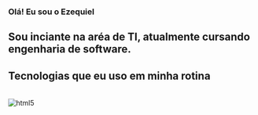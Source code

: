 ### Olá! Eu sou o Ezequiel 

## Sou inciante na aréa de TI, atualmente cursando engenharia de software.

## Tecnologias que eu uso em minha rotina

<div style="diaplay: inline_block"><br/>
 <img alignm="center" alt="html5" scr="https://img.shields.io/badge/html5-%23E34F26.svg?style=for-the-badge&logo=html5&logoColor=white"/>
 </div>
